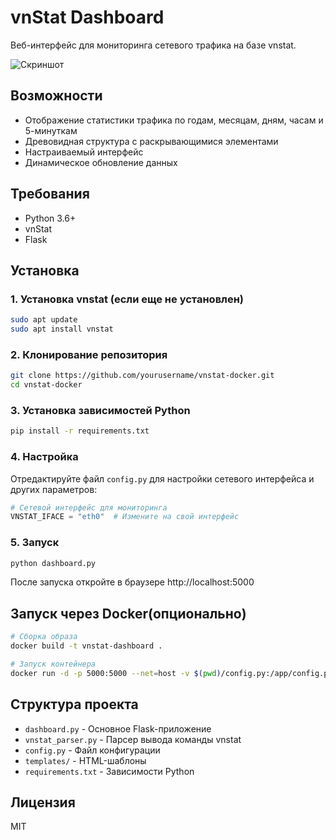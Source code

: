 # vnStat Dashboard

Веб-интерфейс для мониторинга сетевого трафика на базе vnstat.

![Скриншот](https://i.imgur.com/example.png)

## Возможности

- Отображение статистики трафика по годам, месяцам, дням, часам и 5-минуткам
- Древовидная структура с раскрывающимися элементами
- Настраиваемый интерфейс
- Динамическое обновление данных

## Требования

- Python 3.6+
- vnStat
- Flask

## Установка

### 1. Установка vnstat (если еще не установлен)

```bash
sudo apt update
sudo apt install vnstat
```

### 2. Клонирование репозитория

```bash
git clone https://github.com/yourusername/vnstat-docker.git
cd vnstat-docker
```

### 3. Установка зависимостей Python

```bash
pip install -r requirements.txt
```

### 4. Настройка

Отредактируйте файл `config.py` для настройки сетевого интерфейса и других параметров:

```python
# Сетевой интерфейс для мониторинга
VNSTAT_IFACE = "eth0"  # Измените на свой интерфейс
```

### 5. Запуск

```bash
python dashboard.py
```

После запуска откройте в браузере http://localhost:5000

## Запуск через Docker(опционально)

```bash
# Сборка образа
docker build -t vnstat-dashboard .

# Запуск контейнера
docker run -d -p 5000:5000 --net=host -v $(pwd)/config.py:/app/config.py --name vnstat-dashboard vnstat-dashboard
```

## Структура проекта

- `dashboard.py` - Основное Flask-приложение
- `vnstat_parser.py` - Парсер вывода команды vnstat
- `config.py` - Файл конфигурации
- `templates/` - HTML-шаблоны
- `requirements.txt` - Зависимости Python

## Лицензия

MIT 